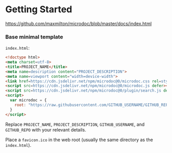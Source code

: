 # Getting Started

<https://github.com/maxmilton/microdoc/blob/master/docs/index.html>

### Base minimal template

`index.html`:

```html
<!doctype html>
<meta charset=utf-8>
<title>PROJECT_NAME</title>
<meta name=description content="PROJECT_DESCRIPTION">
<meta name=viewport content="width=device-width">
<link href=https://cdn.jsdelivr.net/npm/microdoc@0/microdoc.css rel=stylesheet>
<script src=https://cdn.jsdelivr.net/npm/microdoc@0/microdoc.js defer></script>
<script src=https://cdn.jsdelivr.net/npm/microdoc@0/plugin/search.js defer></script>
<script>
  var microdoc = {
    root: "https://raw.githubusercontent.com/GITHUB_USERNAME/GITHUB_REPO/master/docs",
  }
</script>
```

Replace `PROJECT_NAME`, `PROJECT_DESCRIPTION`, `GITHUB_USERNAME`, and `GITHUB_REPO` with your relevant details.

Place a `favicon.ico` in the web root (usually the same directory as the `index.html`).
